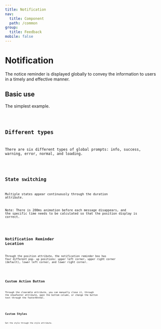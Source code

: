 ```yaml
---
title: Notification
nav:
  title: Component
  path: /common
group:
  title: Feedback
mobile: false
---
```


# Notification

The notice reminder is displayed globally to convey the information to users in a timely and effective manner.

## Basic use

The simplest example.

<code src="./demos/index1.tsx"/>

## Different types

There are six different types of global prompts: info, success, warning, error, normal, and loading.

<code src="./demos/index2.tsx"/>

## State switching

Multiple states appear continuously through the duration attribute.

Note: There is 200ms animation before each message disappears, and the specific time needs to be calculated so that the position display is correct.

<code src="./demos/index3.tsx"/>

## Notification Reminder Location

Through the position attribute, the notification reminder box has four different pop- up positions: upper left corner, upper right corner (default), lower left corner, and lower right corner.

<code src="./demos/index4.tsx"/>

## Custom Action Button

Through the clearable attribute, you can manually close it, through the showFooter attribute, open the bottom column, or change the button text through the footerBtnVal.

<code src="./demos/index5.tsx"/>

## Custom Styles

Set the style through the style attribute.

<code src="./demos/index6.tsx"/>

<API/>
